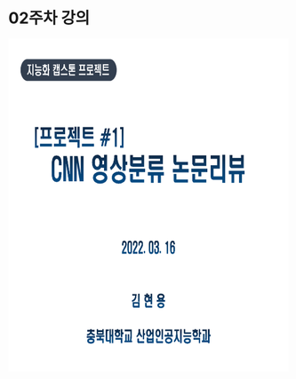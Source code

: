 # **02주차 강의** 

<p align="left" margin=100>  <img src="https://github.com/kjj3436/industrial-AI/blob/master/images/영상분류프로젝트_1.png"  width="900" height="600"> </p>
